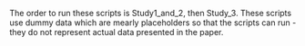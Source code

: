 The order to run these scripts is Study1_and_2, then Study_3. These scripts use dummy data which are mearly placeholders so that the scripts can run - they do not represent actual data presented in the paper. 
